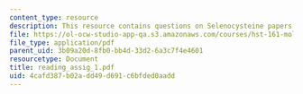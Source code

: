 ```yaml
---
content_type: resource
description: This resource contains questions on Selenocysteine papers.
file: https://ol-ocw-studio-app-qa.s3.amazonaws.com/courses/hst-161-molecular-biology-and-genetics-in-modern-medicine-fall-2007/4cafd387b02add49d691c6bfded0aadd_reading_assig_1.pdf
file_type: application/pdf
parent_uid: 3b09a20d-8fb0-bb4d-33d2-6a3c7f4e4601
resourcetype: Document
title: reading_assig_1.pdf
uid: 4cafd387-b02a-dd49-d691-c6bfded0aadd
---
```

